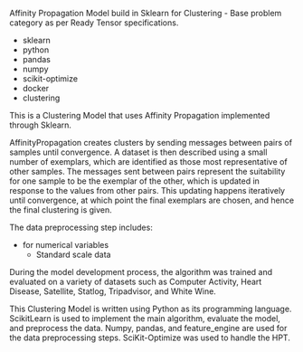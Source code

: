 Affinity Propagation Model build in Sklearn for Clustering - Base problem category as per Ready Tensor specifications.

- sklearn
- python
- pandas
- numpy
- scikit-optimize
- docker
- clustering

This is a Clustering Model that uses Affinity Propagation implemented through Sklearn.

AffinityPropagation creates clusters by sending messages between pairs of samples until convergence. A dataset is then described using a small number of exemplars, which are identified as those most representative of other samples. The messages sent between pairs represent the suitability for one sample to be the exemplar of the other, which is updated in response to the values from other pairs. This updating happens iteratively until convergence, at which point the final exemplars are chosen, and hence the final clustering is given.

The data preprocessing step includes:

- for numerical variables
  - Standard scale data

During the model development process, the algorithm was trained and evaluated on a variety of datasets such as Computer Activity, Heart Disease, Satellite, Statlog, Tripadvisor, and White Wine.

This Clustering Model is written using Python as its programming language. ScikitLearn is used to implement the main algorithm, evaluate the model, and preprocess the data. Numpy, pandas, and feature_engine are used for the data preprocessing steps. SciKit-Optimize was used to handle the HPT.

